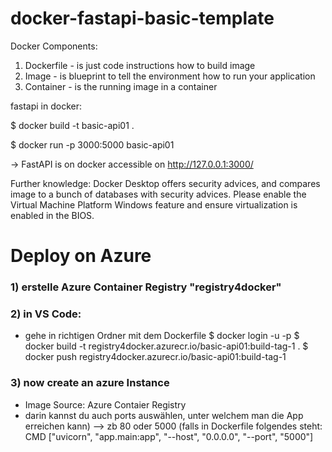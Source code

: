# docker-fastapi-basic-template

Docker Components:
1. Dockerfile - is just code instructions how to build image
2. Image      - is blueprint to tell the environment how to run your application
3. Container  - is the running image in a container


fastapi in docker:

$ docker build -t basic-api01 .

$ docker run -p 3000:5000 basic-api01

-> FastAPI is on docker accessible on http://127.0.0.1:3000/


Further knowledge:
Docker Desktop offers security advices, and compares image to a bunch of databases with security advices.
Please enable the Virtual Machine Platform Windows feature and ensure virtualization is enabled in the BIOS.


# Deploy on Azure

### 1) erstelle Azure Container Registry "registry4docker"

### 2) in VS Code:
- gehe in richtigen Ordner mit dem Dockerfile
$ docker login <Container-registry-Login-server> -u <Container-registry-Username> -p <Container-registry-password>
$ docker build -t registry4docker.azurecr.io/basic-api01:build-tag-1 .
$ docker push registry4docker.azurecr.io/basic-api01:build-tag-1

### 3) now create an azure Instance
- Image Source: Azure Contaier Registry
- darin kannst du auch ports auswählen, unter welchem man die App erreichen kann) --> zb 80 oder 5000 (falls in Dockerfile folgendes steht: CMD ["uvicorn", "app.main:app", "--host", "0.0.0.0", "--port", "5000"]
